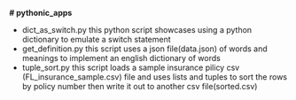 **# pythonic_apps**
- dict_as_switch.py this python script showcases using a python dictionary to emulate a switch statement
- get_definition.py this script uses a json file(data.json) of words and meanings to implement an english
    dictionary of words
- tuple_sort.py this script loads a sample insurance pilicy csv (FL_insurance_sample.csv) file and uses lists and tuples
    to sort the rows by policy number then write it out to another csv file(sorted.csv)
